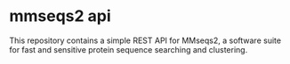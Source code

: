 # mmseqs2 api

This repository contains a simple REST API for MMseqs2, a software suite for fast and sensitive protein sequence searching and clustering.
